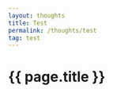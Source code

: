 ```yaml
---
layout: thoughts
title: Test
permalink: /thoughts/test
tag: test
---
```


<h1>{{ page.title }}</h1>
